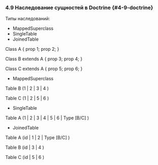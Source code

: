 ### 4.9 Наследование сущностей в Doctrine {#4-9-doctrine}

Типы наследований:

*   MappedSuperclass  
*   SingleTable
*   JoinedTable

Class A { prop 1; prop 2; }

Class B extends A { prop 3; prop 4; }

Class C extends A { prop 5; prop 6; }

*   MappedSuperclass

Table B (1 | 2 | 3 | 4 )

Table C (1 | 2 | 5 | 6 )

*   SingleTable

Table A (1 | 2 | 3 | 4 | 5 | 6 | Type [B/C] )

*   JoinedTable

Table A (id | 1 | 2 | Type [B/C] )

Table B (id | 3 | 4 )

Table C (id | 5 | 6 )